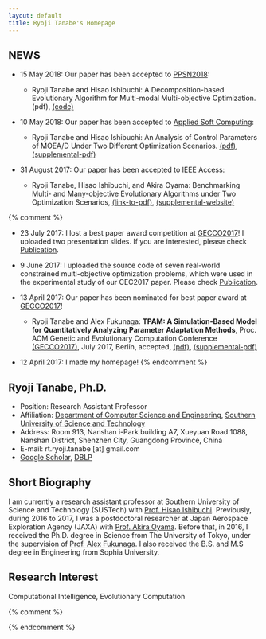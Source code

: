 ```yaml
---
layout: default
title: Ryoji Tanabe's Homepage
---
```



## NEWS

* 15 May 2018: Our paper has been accepted to [PPSN2018](http://ppsn2018.dei.uc.pt/):
    * Ryoji Tanabe and Hisao Ishibuchi: A Decomposition-based Evolutionary Algorithm for Multi-modal Multi-objective Optimization. (pdf), [(code)](code/moeadad-1.0.tar.gz)

* 10 May 2018: Our paper has been accepted to [Applied Soft Computing](https://www.journals.elsevier.com/applied-soft-computing/):
    * Ryoji Tanabe and Hisao Ishibuchi: An Analysis of Control Parameters of MOEA/D Under Two Different Optimization Scenarios. [(pdf)](pdf/ti-moead-asoc18.pdf), [(supplemental-pdf)](pdf/ti-moead-asoc18-supp.pdf)

* 31 August 2017: Our paper has been accepted to IEEE Access:
    * Ryoji Tanabe, Hisao Ishibuchi, and Akira Oyama: Benchmarking Multi- and Many-objective Evolutionary Algorithms under Two Optimization Scenarios, [(link-to-pdf)](http://ieeexplore.ieee.org/document/8031325/), [(supplemental-website)](https://sites.google.com/site/benchmarkingmoeas/)

{% comment %}

* 23 July 2017: I lost a best paper award competition at [GECCO2017](http://gecco-2017.sigevo.org/)! I uploaded two presentation slides. If you are interested, please check [Publication](publication).


* 9 June 2017: I uploaded the source code of seven real-world constrained multi-objective optimization problems, which were used in the experimental study of our CEC2017 paper. Please check [Publication](publication).

* 13 April 2017: Our paper has been nominated for best paper award at [GECCO2017](http://gecco-2017.sigevo.org/)!
    * Ryoji Tanabe and Alex Fukunaga: **TPAM: A Simulation-Based Model for Quantitatively Analyzing Parameter Adaptation Methods**, Proc. ACM Genetic and Evolutionary Computation Conference [(GECCO2017)](http://gecco-2017.sigevo.org/), July 2017, Berlin, accepted, [(pdf)](pdf/tf-gecco2017.pdf), [(supplemental-pdf)](pdf/tf-gecco2017-supp.pdf)

* 12 April 2017: I made my homepage! 
{% endcomment %}


## Ryoji Tanabe, Ph.D.

* Position: Research Assistant Professor
* Affiliation: [Department of Computer Science and Engineering](http://cse.sustc.edu.cn/en/site/index/), [Southern University of Science and Technology](http://www.sustc.edu.cn/en/) 
* Address: Room 913, Nanshan i-Park building A7, Xueyuan Road 1088, Nanshan District, Shenzhen City, Guangdong Province, China
* E-mail: rt.ryoji.tanabe [at] gmail.com
* [Google Scholar](https://scholar.google.co.jp/citations?user=xze7scoAAAAJ&hl=en), [DBLP](http://dblp.uni-trier.de/pers/hd/t/Tanabe:Ryoji)

## Short Biography

I am currently a research assistant professor at Southern University of Science and Technology (SUSTech) with [Prof. Hisao Ishibuchi](http://www.cs.osakafu-u.ac.jp/~hisaoi/). Previously, during 2016 to 2017, I was a postdoctoral researcher at Japan Aerospace Exploration Agency (JAXA) with [Prof. Akira Oyama](http://ladse.eng.isas.jaxa.jp/). Before that, in 2016, I received the Ph.D. degree in Science from The University of Tokyo, under the supervision of [Prof. Alex Fukunaga](http://metahack.org/index.html). I also received the B.S. and M.S degree in Engineering from Sophia University. 

## Research Interest

Computational Intelligence, Evolutionary Computation 


{% comment %}

{% endcomment %}